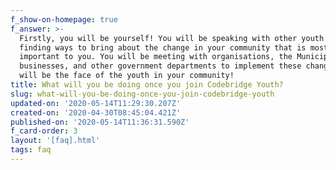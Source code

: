 ```yaml
---
f_show-on-homepage: true
f_answer: >-
  Firstly, you will be yourself! You will be speaking with other youth and
  finding ways to bring about the change in your community that is most
  important to you. You will be meeting with organisations, the Municipality,
  businesses, and other government departments to implement these changes. You
  will be the face of the youth in your community!
title: What will you be doing once you join Codebridge Youth?
slug: what-will-you-be-doing-once-you-join-codebridge-youth
updated-on: '2020-05-14T11:29:30.207Z'
created-on: '2020-04-30T08:45:04.421Z'
published-on: '2020-05-14T11:36:31.590Z'
f_card-order: 3
layout: '[faq].html'
tags: faq
---
```



